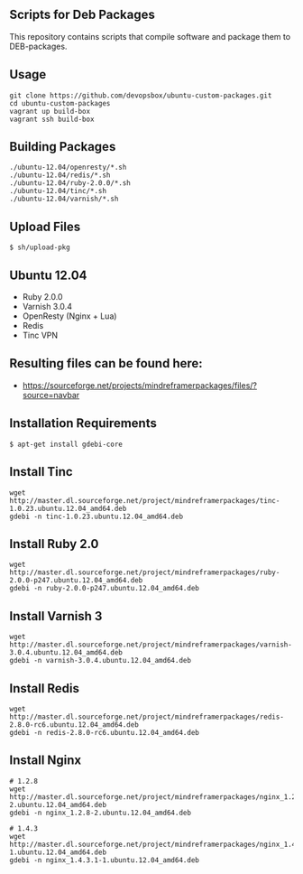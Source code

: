 ## Scripts for Deb Packages


This repository contains scripts that compile software and package them to DEB-packages.

## Usage

    git clone https://github.com/devopsbox/ubuntu-custom-packages.git
    cd ubuntu-custom-packages
    vagrant up build-box
    vagrant ssh build-box

## Building Packages

    ./ubuntu-12.04/openresty/*.sh
    ./ubuntu-12.04/redis/*.sh
    ./ubuntu-12.04/ruby-2.0.0/*.sh
    ./ubuntu-12.04/tinc/*.sh
    ./ubuntu-12.04/varnish/*.sh

## Upload Files

    $ sh/upload-pkg

## Ubuntu 12.04
  - Ruby 2.0.0
  - Varnish 3.0.4
  - OpenResty (Nginx + Lua)
  - Redis
  - Tinc VPN

## Resulting files can be found here:
  - https://sourceforge.net/projects/mindreframerpackages/files/?source=navbar

## Installation Requirements

    $ apt-get install gdebi-core


## Install Tinc

    wget http://master.dl.sourceforge.net/project/mindreframerpackages/tinc-1.0.23.ubuntu.12.04_amd64.deb
    gdebi -n tinc-1.0.23.ubuntu.12.04_amd64.deb

## Install Ruby 2.0

    wget http://master.dl.sourceforge.net/project/mindreframerpackages/ruby-2.0.0-p247.ubuntu.12.04_amd64.deb
    gdebi -n ruby-2.0.0-p247.ubuntu.12.04_amd64.deb

## Install Varnish 3

    wget http://master.dl.sourceforge.net/project/mindreframerpackages/varnish-3.0.4.ubuntu.12.04_amd64.deb
    gdebi -n varnish-3.0.4.ubuntu.12.04_amd64.deb

## Install Redis
    wget http://master.dl.sourceforge.net/project/mindreframerpackages/redis-2.8.0-rc6.ubuntu.12.04_amd64.deb
    gdebi -n redis-2.8.0-rc6.ubuntu.12.04_amd64.deb

## Install Nginx

    # 1.2.8
    wget http://master.dl.sourceforge.net/project/mindreframerpackages/nginx_1.2.8-2.ubuntu.12.04_amd64.deb
    gdebi -n nginx_1.2.8-2.ubuntu.12.04_amd64.deb

    # 1.4.3
    wget http://master.dl.sourceforge.net/project/mindreframerpackages/nginx_1.4.3.1-1.ubuntu.12.04_amd64.deb
    gdebi -n nginx_1.4.3.1-1.ubuntu.12.04_amd64.deb


